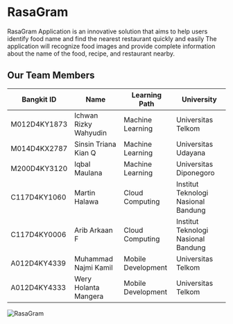 # RasaGram
RasaGram Application is an innovative solution that aims to help users identify food name and find the nearest restaurant quickly and easily
The application will recognize food images and provide complete information about the name of the food, recipe, and restaurant nearby.

## Our Team Members

| Bangkit ID | Name | Learning Path | University |
| ----- | ----- | ----- | ----- |
|M012D4KY1873|Ichwan Rizky Wahyudin|Machine Learning|Universitas Telkom|
|M014D4KX2787|Sinsin Triana Kian Q|Machine Learning|Universitas Udayana|
|M200D4KY3120|Iqbal Maulana|Machine Learning|Universitas Diponegoro|
|C117D4KY1060|Martin Halawa|Cloud Computing|Institut Teknologi Nasional Bandung|
|C117D4KY0006|Arib Arkaan F|Cloud Computing|Institut Teknologi Nasional Bandung|
|A012D4KY4339|Muhammad Najmi Kamil|Mobile Development|Universitas Telkom|
|A012D4KY4333|Wery Holanta Mangera|Mobile Development|Universitas Telkom|

![RasaGram](https://github.com/RasaGram/.github/assets/44234831/d9710aea-471b-4c7d-88f6-5a09e48296b2)
